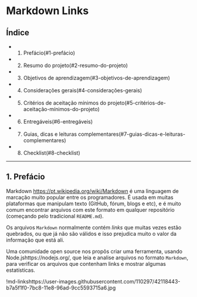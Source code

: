 # Markdown Links

## Índice

* 1. Prefácio(#1-prefácio)
* 2. Resumo do projeto(#2-resumo-do-projeto)
* 3. Objetivos de aprendizagem(#3-objetivos-de-aprendizagem)
* 4. Considerações gerais(#4-considerações-gerais)
* 5. Critérios de aceitação mínimos do
  projeto(#5-critérios-de-aceitação-mínimos-do-projeto)
* 6. Entregáveis(#6-entregáveis)
* 7. Guias, dicas e leituras
  complementares(#7-guias-dicas-e-leituras-complementares)
* 8. Checklist(#8-checklist)

***

## 1. Prefácio

Markdown https://pt.wikipedia.org/wiki/Markdown é uma linguagem de marcação
muito popular entre os programadores. É usada em muitas plataformas que
manipulam texto (GitHub, fórum, blogs e etc), e é muito comum encontrar arquivos
com este formato em qualquer repositório (começando pelo tradicional
`README.md`).

Os arquivos `Markdown` normalmente contém _links_ que muitas vezes estão
quebrados, ou que já não são válidos e isso prejudica muito o valor da
informação que está ali.

Uma comunidade open source nos propôs criar uma ferramenta, usando
Node.jshttps://nodejs.org/, que leia e analise arquivos no formato
`Markdown`, para verificar os arquivos que contenham links e mostrar algumas
estatísticas.

!md-linkshttps://user-images.githubusercontent.com/110297/42118443-b7a5f1f0-7bc8-11e8-96ad-9cc5593715a6.jpg

